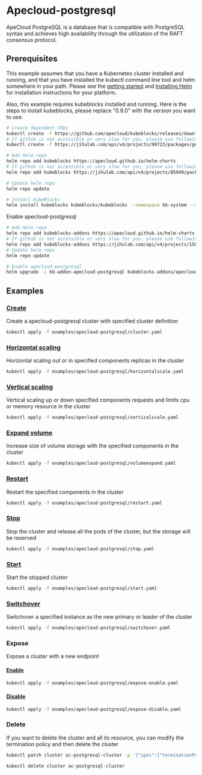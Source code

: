 # Apecloud-postgresql

ApeCloud PostgreSQL is a database that is compatible with PostgreSQL syntax and achieves high availability
through the utilization of the RAFT consensus protocol.

## Prerequisites

This example assumes that you have a Kubernetes cluster installed and running, and that you have installed the kubectl command line tool and helm somewhere in your path. Please see the [getting started](https://kubernetes.io/docs/setup/)  and [Installing Helm](https://helm.sh/docs/intro/install/) for installation instructions for your platform.

Also, this example requires kubeblocks installed and running. Here is the steps to install kubeblocks, please replace "0.9.0" with the version you want to use.
```bash
# Create dependent CRDs
kubectl create -f https://github.com/apecloud/kubeblocks/releases/download/v0.9.0/kubeblocks_crds.yaml
# If github is not accessible or very slow for you, please use following command instead
kubectl create -f https://jihulab.com/api/v4/projects/98723/packages/generic/kubeblocks/v0.9.0/kubeblocks_crds.yaml

# Add Helm repo 
helm repo add kubeblocks https://apecloud.github.io/helm-charts
# If github is not accessible or very slow for you, please use following repo instead
helm repo add kubeblocks https://jihulab.com/api/v4/projects/85949/packages/helm/stable

# Update helm repo
helm repo update

# Install KubeBlocks
helm install kubeblocks kubeblocks/kubeblocks --namespace kb-system --create-namespace --version="0.9.0"
```
Enable apecloud-postgresql
```bash
# Add Helm repo 
helm repo add kubeblocks-addons https://apecloud.github.io/helm-charts
# If github is not accessible or very slow for you, please use following repo instead
helm repo add kubeblocks-addons https://jihulab.com/api/v4/projects/150246/packages/helm/stable
# Update helm repo
helm repo update

# Enable apecloud-postgresql 
helm upgrade -i kb-addon-apecloud-postgresql kubeblocks-addons/apecloud-postgresql --version 0.8.0-alpha.5 -n kb-system  
``` 

## Examples

### [Create](cluster.yaml) 
Create a apecloud-postgresql cluster with specified cluster definition 
```bash
kubectl apply -f examples/apecloud-postgresql/cluster.yaml
```

### [Horizontal scaling](horizontalscale.yaml)
Horizontal scaling out or in specified components replicas in the cluster
```bash
kubectl apply -f examples/apecloud-postgresql/horizontalscale.yaml
```

### [Vertical scaling](verticalscale.yaml)
Vertical scaling up or down specified components requests and limits cpu or memory resource in the cluster
```bash
kubectl apply -f examples/apecloud-postgresql/verticalscale.yaml
```

### [Expand volume](volumeexpand.yaml)
Increase size of volume storage with the specified components in the cluster
```bash
kubectl apply -f examples/apecloud-postgresql/volumeexpand.yaml
```

### [Restart](restart.yaml)
Restart the specified components in the cluster
```bash
kubectl apply -f examples/apecloud-postgresql/restart.yaml
```

### [Stop](stop.yaml)
Stop the cluster and release all the pods of the cluster, but the storage will be reserved
```bash
kubectl apply -f examples/apecloud-postgresql/stop.yaml
```

### [Start](start.yaml)
Start the stopped cluster
```bash
kubectl apply -f examples/apecloud-postgresql/start.yaml
```

### [Switchover](switchover.yaml)
Switchover a specified instance as the new primary or leader of the cluster
```bash
kubectl apply -f examples/apecloud-postgresql/switchover.yaml
```

### Expose
Expose a cluster with a new endpoint
#### [Enable](expose-enable.yaml)
```bash
kubectl apply -f examples/apecloud-postgresql/expose-enable.yaml
```
#### [Disable](expose-disable.yaml)
```bash
kubectl apply -f examples/apecloud-postgresql/expose-disable.yaml
```


### Delete
If you want to delete the cluster and all its resource, you can modify the termination policy and then delete the cluster
```bash
kubectl patch cluster ac-postgresql-cluster -p '{"spec":{"terminationPolicy":"WipeOut"}}' --type="merge"

kubectl delete cluster ac-postgresql-cluster
```
